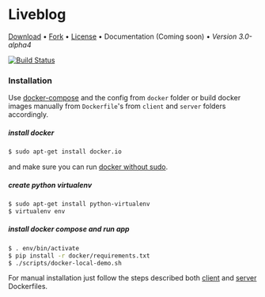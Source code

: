 # Liveblog
[Download](https://github.com/superdesk/liveblog/archive/master.zip) •
[Fork](https://github.com/superdesk/liveblog) •
[License](https://github.com/superdesk/liveblog/blob/master/LICENSE) •
Documentation (Coming soon) •
*Version 3.0-alpha4*

[![Build Status](https://travis-ci.org/superdesk/liveblog.svg?branch=master)](https://travis-ci.org/superdesk/liveblog)

### Installation

Use [docker-compose](http://fig.sh "") and the config from `docker` folder or build docker images manually from `Dockerfile`'s from `client` and `server` folders accordingly.

##### install docker

```sh
$ sudo apt-get install docker.io
```

and make sure you can run [docker without sudo](http://askubuntu.com/questions/477551/how-can-i-use-docker-without-sudo).

##### create python virtualenv

```sh
$ sudo apt-get install python-virtualenv
$ virtualenv env
```

##### install docker compose and run app

```sh
$ . env/bin/activate
$ pip install -r docker/requirements.txt
$ ./scripts/docker-local-demo.sh
```

For manual installation just follow the steps described both [client](./client/Dockerfile) and [server](./server/Dockerfile) Dockerfiles.
